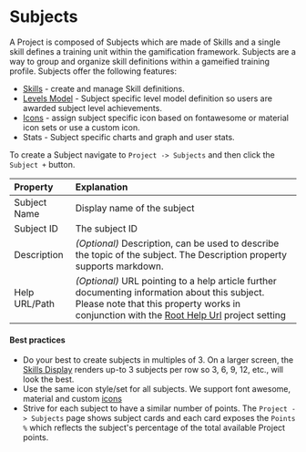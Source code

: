 # Subjects

A Project is composed of Subjects which are made of Skills and a single skill defines a training unit within the gamification framework. 
Subjects are a way to group and organize skill definitions within a gameified training profile. Subjects offer the following features: 

- [Skills](/dashboard/user-guide/skills.html) - create and manage Skill definitions.
- [Levels Model](/dashboard/user-guide/levels.html) - Subject specific level model definition so users are awarded subject level achievements.
- [Icons](/dashboard/user-guide/icons.html) - assign subject specific icon based on fontawesome or material icon sets or use a custom icon. 
- Stats - Subject specific charts and graph and user stats. 
 
To create a Subject navigate to ``Project -> Subjects`` and then click the ``Subject +`` button.

| Property | Explanation | 
|:------- |:----------- | 
| Subject Name | Display name of the subject |
| Subject ID | The subject ID |
| Description | *(Optional)* Description, can be used to describe the topic of the subject. The Description property supports markdown.
| Help URL/Path | *(Optional)* URL pointing to a help article further documenting information about this subject. Please note that this property works in conjunction with the [Root Help Url](/dashboard/user-guide/projects.html#setting-root-help-url) project setting|

#### Best practices   
- Do your best to create subjects in multiples of 3. On a larger screen, the [Skills Display](/skills-client/#skills-display) renders up-to 3 subjects per row so 3, 6, 9, 12, etc., will look the best.
- Use the same icon style/set for all subjects. We support font awesome, material and custom [icons](/dashboard/user-guide/icons.html) 
- Strive for each subject to have a similar number of points. The ``Project -> Subjects`` page shows subject cards and each card exposes the ``Points %`` which reflects the subject's percentage of the total available Project points. 
